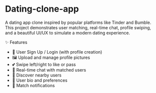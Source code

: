 # Dating-clone-app
A dating app clone inspired by popular platforms like Tinder and Bumble. This project demonstrates user matching, real-time chat, profile swiping, and a beautiful UI/UX to simulate a modern dating experience.

✨ Features

- 🔐 User Sign Up / Login (with profile creation)
- 🖼️ Upload and manage profile pictures
- 💕 Swipe left/right to like or pass
- 💬 Real-time chat with matched users
- 🔎 Discover nearby users
- 📄 User bio and preferences
- 🔔 Match notifications
